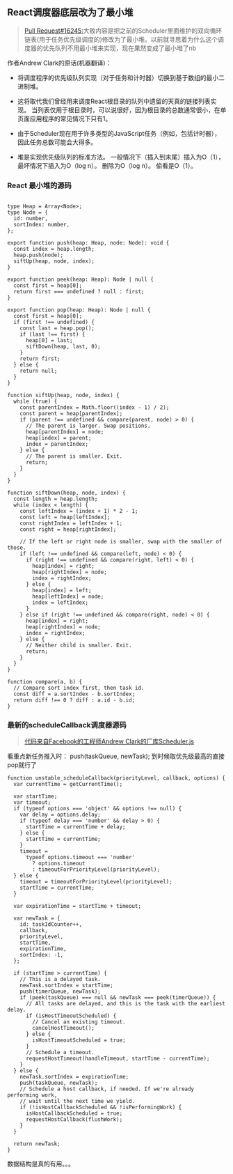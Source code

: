 ## React调度器底层改为了最小堆
>[Pull Request#16245:](https://github.com/facebook/react/pull/16245)大致内容是把之前的Scheduler里面维护的双向循环链表(用于任务优先级调度的)修改为了最小堆。以前就寻思着为什么这个调度器的优先队列不用最小堆来实现，现在果然变成了最小堆了nb

作者Andrew Clark的原话(机器翻译)：
- 将调度程序的优先级队列实现（对于任务和计时器）切换到基于数组的最小二进制堆。

- 这将取代我们曾经用来调度React根目录的队列中遗留的天真的链接列表实现。 当列表仅用于根目录时，可以说很好，因为根目录的总数通常很小，在单页面应用程序的常见情况下只有1。

- 由于Scheduler现在用于许多类型的JavaScript任务（例如，包括计时器），因此任务总数可能会大得多。

- 堆是实现优先级队列的标准方法。 一般情况下（插入到末尾）插入为O（1），最坏情况下插入为O（log n）。 删除为O（log n）。 偷看是O（1）。

### React 最小堆的源码
```tsx

type Heap = Array<Node>;
type Node = {
  id: number,
  sortIndex: number,
};

export function push(heap: Heap, node: Node): void {
  const index = heap.length;
  heap.push(node);
  siftUp(heap, node, index);
}

export function peek(heap: Heap): Node | null {
  const first = heap[0];
  return first === undefined ? null : first;
}

export function pop(heap: Heap): Node | null {
  const first = heap[0];
  if (first !== undefined) {
    const last = heap.pop();
    if (last !== first) {
      heap[0] = last;
      siftDown(heap, last, 0);
    }
    return first;
  } else {
    return null;
  }
}

function siftUp(heap, node, index) {
  while (true) {
    const parentIndex = Math.floor((index - 1) / 2);
    const parent = heap[parentIndex];
    if (parent !== undefined && compare(parent, node) > 0) {
      // The parent is larger. Swap positions.
      heap[parentIndex] = node;
      heap[index] = parent;
      index = parentIndex;
    } else {
      // The parent is smaller. Exit.
      return;
    }
  }
}

function siftDown(heap, node, index) {
  const length = heap.length;
  while (index < length) {
    const leftIndex = (index + 1) * 2 - 1;
    const left = heap[leftIndex];
    const rightIndex = leftIndex + 1;
    const right = heap[rightIndex];

    // If the left or right node is smaller, swap with the smaller of those.
    if (left !== undefined && compare(left, node) < 0) {
      if (right !== undefined && compare(right, left) < 0) {
        heap[index] = right;
        heap[rightIndex] = node;
        index = rightIndex;
      } else {
        heap[index] = left;
        heap[leftIndex] = node;
        index = leftIndex;
      }
    } else if (right !== undefined && compare(right, node) < 0) {
      heap[index] = right;
      heap[rightIndex] = node;
      index = rightIndex;
    } else {
      // Neither child is smaller. Exit.
      return;
    }
  }
}

function compare(a, b) {
  // Compare sort index first, then task id.
  const diff = a.sortIndex - b.sortIndex;
  return diff !== 0 ? diff : a.id - b.id;
}
```
### 最新的scheduleCallback调度器源码
>[代码来自Facebook的工程师Andrew Clark的厂库Scheduler.js](https://github.com/acdlite/react/blob/220ba25a3fb82d9379c5f6a267c9677498313113/packages/scheduler/src/Scheduler.js)

看重点新任务推入时： push(taskQueue, newTask);
到时候取优先级最高的直接pop就行了
```tsx
function unstable_scheduleCallback(priorityLevel, callback, options) {
  var currentTime = getCurrentTime();

  var startTime;
  var timeout;
  if (typeof options === 'object' && options !== null) {
    var delay = options.delay;
    if (typeof delay === 'number' && delay > 0) {
      startTime = currentTime + delay;
    } else {
      startTime = currentTime;
    }
    timeout =
      typeof options.timeout === 'number'
        ? options.timeout
        : timeoutForPriorityLevel(priorityLevel);
  } else {
    timeout = timeoutForPriorityLevel(priorityLevel);
    startTime = currentTime;
  }

  var expirationTime = startTime + timeout;

  var newTask = {
    id: taskIdCounter++,
    callback,
    priorityLevel,
    startTime,
    expirationTime,
    sortIndex: -1,
  };

  if (startTime > currentTime) {
    // This is a delayed task.
    newTask.sortIndex = startTime;
    push(timerQueue, newTask);
    if (peek(taskQueue) === null && newTask === peek(timerQueue)) {
      // All tasks are delayed, and this is the task with the earliest delay.
      if (isHostTimeoutScheduled) {
        // Cancel an existing timeout.
        cancelHostTimeout();
      } else {
        isHostTimeoutScheduled = true;
      }
      // Schedule a timeout.
      requestHostTimeout(handleTimeout, startTime - currentTime);
    }
  } else {
    newTask.sortIndex = expirationTime;
    push(taskQueue, newTask);
    // Schedule a host callback, if needed. If we're already performing work,
    // wait until the next time we yield.
    if (!isHostCallbackScheduled && !isPerformingWork) {
      isHostCallbackScheduled = true;
      requestHostCallback(flushWork);
    }
  }

  return newTask;
}
```
数据结构是真的有用。。。